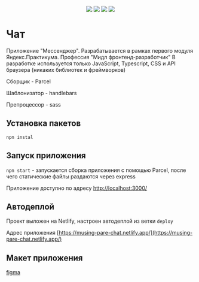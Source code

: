 <p align="center">
    <img src="https://img.shields.io/badge/express-4.17.1-green" />
    <img src="https://img.shields.io/badge/node-16.0.0-blue" />
    <img src="https://img.shields.io/badge/parcelBundler-1.4.1-orange" />
    <img src="https://img.shields.io/badge/sass-1.42.1-ff96b4" />
</p>

# Чат
Приложение "Мессенджер". Разрабатывается в рамках первого модуля Яндекс.Практикума. Профессия "Мидл фронтенд-разработчик"
В разработке используется только JavaScript, Typescript, CSS и API браузера (никаких библиотек и фреймворков)

Сборщик - Parcel

Шаблонизатор - handlebars

Препроцессор - sass
## Установка пакетов
```npn instal```

## Запуск приложения

```npn start``` - запускается сборка приложения с помощью Parcel, после чего статические файлы раздаются через express

Приложение доступно по адресу [http://localhost:3000/](http://localhost:3000/)

## Автодеплой
Проект выложен на Netlify, настроен автодеплой из ветки ``deploy``

Адрес приложения [https://musing-pare-chat.netlify.app/](https://musing-pare-chat.netlify.app/)

## Макет приложения
[figma](https://www.figma.com/file/ygSAtfKL50oDjm50mvXeXx/my-chat)
